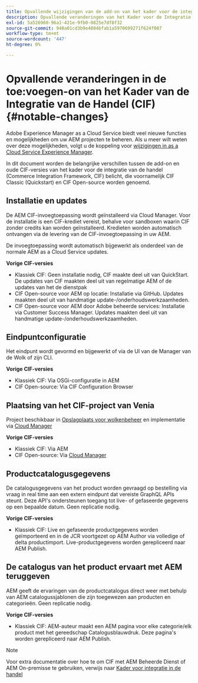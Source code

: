 ```yaml
---
title: Opvallende wijzigingen van de add-on van het kader voor de integratie van de handel (CIF)
description: Opvallende veranderingen van het Kader voor de Integratie van de Handel (CIF) in vergelijking met de oude CIF-versies.
exl-id: 5a526960-96a1-421e-9fb0-0825e7df8f32
source-git-commit: 940a01cd3b9e4804bfab1a5970699271f624f087
workflow-type: tm+mt
source-wordcount: '447'
ht-degree: 0%

---
```


# Opvallende veranderingen in de toe:voegen-on van het Kader van de Integratie van de Handel (CIF){#notable-changes}

Adobe Experience Manager as a Cloud Service biedt veel nieuwe functies en mogelijkheden om uw AEM projecten te beheren. Als u meer wilt weten over deze mogelijkheden, volgt u de koppeling voor [wijzigingen in as a Cloud Service Experience Manager](/help/release-notes/aem-cloud-changes.md).

In dit document worden de belangrijke verschillen tussen de add-on en oude CIF-versies van het kader voor de integratie van de handel (Commerce Integration Framework, CIF) belicht, die voornamelijk CIF Classic (Quickstart) en CIF Open-source worden genoemd.

## Installatie en updates

De AEM CIF-invoegtoepassing wordt geïnstalleerd via Cloud Manager. Voor de installatie is een CIF-krediet vereist, behalve voor sandboxen waarin CIF zonder credits kan worden geïnstalleerd. Kredieten worden automatisch ontvangen via de levering van de CIF-invoegtoepassing in uw AEM.

De invoegtoepassing wordt automatisch bijgewerkt als onderdeel van de normale AEM as a Cloud Service updates.

**Vorige CIF-versies**

* Klassiek CIF: Geen installatie nodig, CIF maakte deel uit van QuickStart. De updates van CIF maakten deel uit van regelmatige AEM of de updates van het de dienstpak
* CIF Open-source voor AEM op locatie: Installatie via GitHub. Updates maakten deel uit van handmatige update-/onderhoudswerkzaamheden.
* CIF Open-source voor AEM door Adobe beheerde services: Installatie via Customer Success Manager. Updates maakten deel uit van handmatige update-/onderhoudswerkzaamheden.

## Eindpuntconfiguratie

Het eindpunt wordt gevormd en bijgewerkt of via de UI van de Manager van de Wolk of zijn CLI.

**Vorige CIF-versies**

* Klassiek CIF: Via OSGi-configuratie in AEM
* CIF Open-source: Via CIF Configuration Browser

## Plaatsing van het CIF-project van Venia

Project beschikbaar in [Opslagplaats voor wolkenbeheer](https://experienceleague.adobe.com/docs/experience-manager-cloud-service/implementing/managing-code/integrating-with-git.html) en implementatie via [Cloud Manager](https://experienceleague.adobe.com/docs/experience-manager-cloud-service/implementing/deploying/overview.html)

**Vorige CIF-versies**

* Klassiek CIF: Via AEM
* CIF Open-source: Via [Cloud Manager](https://experienceleague.adobe.com/docs/experience-manager-cloud-manager/using/introduction-to-cloud-manager.html)

## Productcatalogusgegevens

De catalogusgegevens van het product worden gevraagd op bestelling via vraag in real time aan een extern eindpunt dat vereiste GraphQL APIs steunt. Deze API&#39;s ondersteunen toegang tot live- of gefaseerde gegevens op een bepaalde datum. Geen replicatie nodig.

**Vorige CIF-versies**

* Klassiek CIF: Live en gefaseerde productgegevens worden geïmporteerd en in de JCR voortgezet op AEM Author via volledige of delta productimport. Live-productgegevens worden gerepliceerd naar AEM Publish.

## De catalogus van het product ervaart met AEM teruggeven

AEM geeft de ervaringen van de productcatalogus direct weer met behulp van AEM catalogussjablonen die zijn toegewezen aan producten en categorieën. Geen replicatie nodig.

**Vorige CIF-versies**

* Klassiek CIF: AEM-auteur maakt een AEM pagina voor elke categorie/elk product met het gereedschap Catalogusblauwdruk. Deze pagina&#39;s worden gerepliceerd naar AEM Publish.

>[!NOTE]
>
>Voor extra documentatie over hoe te om CIF met AEM Beheerde Dienst of AEM On-premisse te gebruiken, verwijs naar [Kader voor integratie in de handel](https://www.adobe.io/apis/experiencecloud/commerce-integration-framework/getting-started.html)
